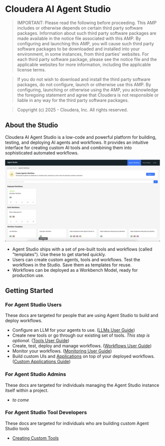 # Cloudera AI Agent Studio

> IMPORTANT: Please read the following before proceeding. This AMP includes or otherwise depends on certain third party software packages. Information about such third party software packages are made available in the notice file associated with this AMP. By configuring and launching this AMP, you will cause such third party software packages to be downloaded and installed into your environment, in some instances, from third parties' websites. For each third party software package, please see the notice file and the applicable websites for more information, including the applicable license terms.

> If you do not wish to download and install the third party software packages, do not configure, launch or otherwise use this AMP. By configuring, launching or otherwise using the AMP, you acknowledge the foregoing statement and agree that Cloudera is not responsible or liable in any way for the third party software packages.

> Copyright (c) 2025 - Cloudera, Inc. All rights reserved.

## About the Studio
Cloudera AI Agent Studio is a low-code and powerful platform for building, testing, and deploying AI agents and workflows. It provides an intuitive interface for creating custom AI tools and combining them into sophisticated automated workflows.

![Agent Studio Homepage](./images/for_docs/Agent-Studio-Home.png)

- Agent Studio ships with a set of pre-built tools and workflows (called "templates"). Use these to get started quickly.
- Users can create custom agents, tools and workflows. Test the workflows in the Studio. Save them as templates for reuse.
- Workflows can be deployed as a Workbench Model, ready for production use.

## Getting Started

### For Agent Studio Users
These docs are targeted for people that are using Agent Studio to build and deploy workflows. 
 - Configure an LLM for your agents to use. ([LLMs User Guide](./docs/user_guide/models.md))
 - Create new tools or go through our existing set of tools. *This step is optional.* ([Tools User Guide](./docs/user_guide/tools.md))
 - Create, test, deploy and manage workflows. ([Workflows User Guide](./docs/user_guide/workflows.md))
 - Monitor your workflows. ([Monitoring User Guide](./docs/user_guide/monitoring.md))
 - Build custom UIs and [Applications](https://docs.cloudera.com/machine-learning/cloud/applications/topics/ml-applications-c.html) on top of your deployed workflows. ([Custom Applications Guide](./docs/user_guide/custom_workflow_application.md))

### For Agent Studio Admins
These docs are targeted for individuals managing the Agent Studio instance itself within a project.
 - *to come*

### For Agent Studio Tool Developers
These docs are targeted for individuals who are building custom Agent Studio tools
 - [Creating Custom Tools]()


